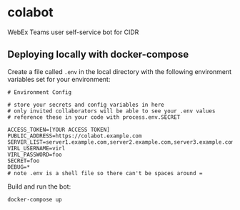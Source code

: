 # colabot
WebEx Teams user self-service bot for CIDR

## Deploying locally with docker-compose

Create a file called `.env` in the local directory with the following environment variables set for your environment:
```
# Environment Config

# store your secrets and config variables in here
# only invited collaborators will be able to see your .env values
# reference these in your code with process.env.SECRET

ACCESS_TOKEN=[YOUR ACCESS TOKEN]
PUBLIC_ADDRESS=https://colabot.example.com
SERVER_LIST=server1.example.com,server2.example.com,server3.example.com
VIRL_USERNAME=virl
VIRL_PASSWORD=foo
SECRET=foo
DEBUG=*
# note .env is a shell file so there can't be spaces around =
```

Build and run the bot:
```
docker-compose up
```
